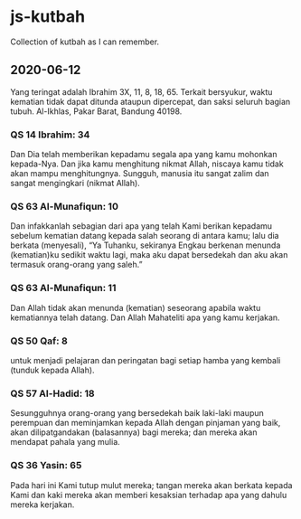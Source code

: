 # js-kutbah
Collection of kutbah as I can remember.

## 2020-06-12
Yang teringat adalah Ibrahim 3X, 11, 8, 18, 65. Terkait bersyukur, waktu kematian tidak dapat ditunda ataupun dipercepat, dan saksi seluruh bagian tubuh. Al-Ikhlas, Pakar Barat, Bandung 40198.

### QS 14 Ibrahim: 34
Dan Dia telah memberikan kepadamu segala apa yang kamu mohonkan kepada-Nya. Dan jika kamu menghitung nikmat Allah, niscaya kamu tidak akan mampu menghitungnya. Sungguh, manusia itu sangat zalim dan sangat mengingkari (nikmat Allah).

### QS 63 Al-Munafiqun: 10
Dan infakkanlah sebagian dari apa yang telah Kami berikan kepadamu sebelum kematian datang kepada salah seorang di antara kamu; lalu dia berkata (menyesali), “Ya Tuhanku, sekiranya Engkau berkenan menunda (kematian)ku sedikit waktu lagi, maka aku dapat bersedekah dan aku akan termasuk orang-orang yang saleh.”

### QS 63 Al-Munafiqun: 11
Dan Allah tidak akan menunda (kematian) seseorang apabila waktu kematiannya telah datang. Dan Allah Mahateliti apa yang kamu kerjakan.

### QS 50 Qaf: 8
untuk menjadi pelajaran dan peringatan bagi setiap hamba yang kembali (tunduk kepada Allah).

### QS 57 Al-Hadid: 18
Sesungguhnya orang-orang yang bersedekah baik laki-laki maupun perempuan dan meminjamkan kepada Allah dengan pinjaman yang baik, akan dilipatgandakan (balasannya) bagi mereka; dan mereka akan mendapat pahala yang mulia.

### QS 36 Yasin: 65
Pada hari ini Kami tutup mulut mereka; tangan mereka akan berkata kepada Kami dan kaki mereka akan memberi kesaksian terhadap apa yang dahulu mereka kerjakan.
